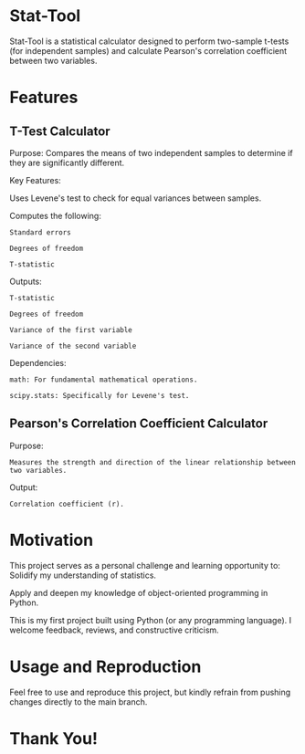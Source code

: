 # Stat-Tool
Stat-Tool is a statistical calculator designed to perform two-sample t-tests (for independent samples) and calculate Pearson's correlation coefficient between two variables.

# Features
## T-Test Calculator
Purpose: Compares the means of two independent samples to determine if they are significantly different.

Key Features:

Uses Levene's test to check for equal variances between samples.

Computes the following:

    Standard errors

    Degrees of freedom

    T-statistic

Outputs:

    T-statistic

    Degrees of freedom

    Variance of the first variable

    Variance of the second variable

Dependencies:

    math: For fundamental mathematical operations.

    scipy.stats: Specifically for Levene's test.

## Pearson's Correlation Coefficient Calculator
Purpose:

    Measures the strength and direction of the linear relationship between two variables.

Output:

    Correlation coefficient (r).

# Motivation
This project serves as a personal challenge and learning opportunity to:
Solidify my understanding of statistics.

Apply and deepen my knowledge of object-oriented programming in Python.

This is my first project built using Python (or any programming language). I welcome feedback, reviews, and constructive criticism.

# Usage and Reproduction
Feel free to use and reproduce this project, but kindly refrain from pushing changes directly to the main branch.

# Thank You!